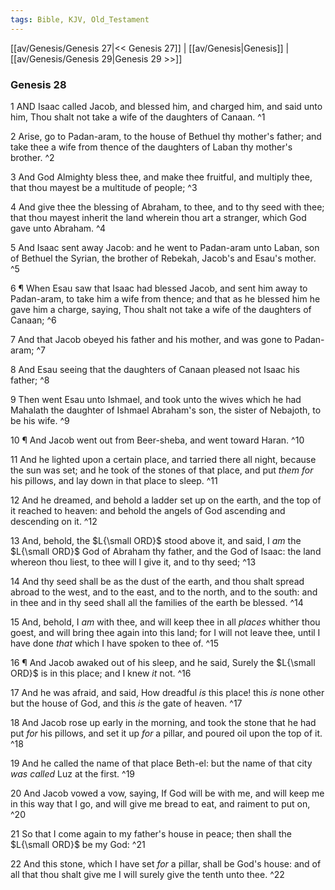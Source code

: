 ```yaml
---
tags: Bible, KJV, Old_Testament
---
```


[[av/Genesis/Genesis 27|<< Genesis 27]] | [[av/Genesis|Genesis]] | [[av/Genesis/Genesis 29|Genesis 29 >>]]

### Genesis 28

1 AND Isaac called Jacob, and blessed him, and charged him, and said unto him, Thou shalt not take a wife of the daughters of Canaan. ^1

2 Arise, go to Padan-aram, to the house of Bethuel thy mother's father; and take thee a wife from thence of the daughters of Laban thy mother's brother. ^2

3 And God Almighty bless thee, and make thee fruitful, and multiply thee, that thou mayest be a multitude of people; ^3

4 And give thee the blessing of Abraham, to thee, and to thy seed with thee; that thou mayest inherit the land wherein thou art a stranger, which God gave unto Abraham. ^4

5 And Isaac sent away Jacob: and he went to Padan-aram unto Laban, son of Bethuel the Syrian, the brother of Rebekah, Jacob's and Esau's mother. ^5

6 ¶ When Esau saw that Isaac had blessed Jacob, and sent him away to Padan-aram, to take him a wife from thence; and that as he blessed him he gave him a charge, saying, Thou shalt not take a wife of the daughters of Canaan; ^6

7 And that Jacob obeyed his father and his mother, and was gone to Padan-aram; ^7

8 And Esau seeing that the daughters of Canaan pleased not Isaac his father; ^8

9 Then went Esau unto Ishmael, and took unto the wives which he had Mahalath the daughter of Ishmael Abraham's son, the sister of Nebajoth, to be his wife. ^9

10 ¶ And Jacob went out from Beer-sheba, and went toward Haran. ^10

11 And he lighted upon a certain place, and tarried there all night, because the sun was set; and he took of the stones of that place, and put _them_ _for_ his pillows, and lay down in that place to sleep. ^11

12 And he dreamed, and behold a ladder set up on the earth, and the top of it reached to heaven: and behold the angels of God ascending and descending on it. ^12

13 And, behold, the $L{\small ORD}$ stood above it, and said, I _am_ the $L{\small ORD}$ God of Abraham thy father, and the God of Isaac: the land whereon thou liest, to thee will I give it, and to thy seed; ^13

14 And thy seed shall be as the dust of the earth, and thou shalt spread abroad to the west, and to the east, and to the north, and to the south: and in thee and in thy seed shall all the families of the earth be blessed. ^14

15 And, behold, I _am_ with thee, and will keep thee in all _places_ whither thou goest, and will bring thee again into this land; for I will not leave thee, until I have done _that_ which I have spoken to thee of. ^15

16 ¶ And Jacob awaked out of his sleep, and he said, Surely the $L{\small ORD}$ is in this place; and I knew _it_ not. ^16

17 And he was afraid, and said, How dreadful _is_ this place! this _is_ none other but the house of God, and this _is_ the gate of heaven. ^17

18 And Jacob rose up early in the morning, and took the stone that he had put _for_ his pillows, and set it up _for_ a pillar, and poured oil upon the top of it. ^18

19 And he called the name of that place Beth-el: but the name of that city _was_ _called_ Luz at the first. ^19

20 And Jacob vowed a vow, saying, If God will be with me, and will keep me in this way that I go, and will give me bread to eat, and raiment to put on, ^20

21 So that I come again to my father's house in peace; then shall the $L{\small ORD}$ be my God: ^21

22 And this stone, which I have set _for_ a pillar, shall be God's house: and of all that thou shalt give me I will surely give the tenth unto thee. ^22
